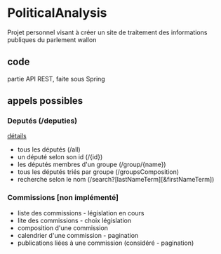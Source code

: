 # PoliticalAnalysis
Projet personnel visant à créer un site de traitement des informations publiques du parlement wallon

## code
partie API REST, faite sous Spring

## appels possibles

### Deputés (/deputies)

[détails](https://github.com/Hasarian/PoliticalAnalysis/wiki/Deputy-controller)

* tous les députés (/all)
* un député selon son id (/{id})
* les députés membres d'un groupe (/group/{name})
* tous les députés triés par groupe (/groupsComposition)
* recherche selon le nom (/search?[lastNameTerm][&firstNameTerm])

### Commissions [non implémenté]

* liste des commissions - législation en cours
* lite des commissions - choix législation
* composition d'une commission
* calendrier d'une commission - pagination
* publications liées à une commission (considéré - pagination)

